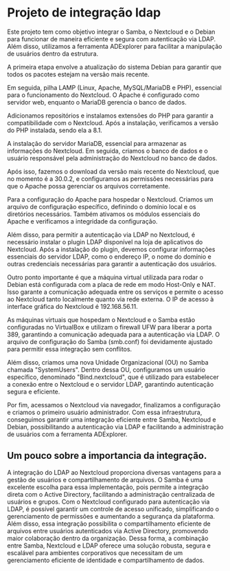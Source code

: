 # Projeto de integração ldap
Este projeto tem como objetivo integrar o Samba, o Nextcloud e o Debian para funcionar de maneira eficiente e segura com autenticação via LDAP. Além disso, utilizamos a ferramenta ADExplorer para facilitar a manipulação de usuários dentro da estrutura.

A primeira etapa envolve a atualização do sistema Debian para garantir que todos os pacotes estejam na versão mais recente.

Em seguida, pilha LAMP (Linux, Apache, MySQL/MariaDB e PHP), essencial para o funcionamento do Nextcloud. O Apache é configurado como servidor web, enquanto o MariaDB gerencia o banco de dados.

Adicionamos repositórios e instalamos extensões do PHP para garantir a compatibilidade com o Nextcloud. Após a instalação, verificamos a versão do PHP instalada, sendo ela a 8.1.

A instalação do servidor MariaDB, essencial para armazenar as informações do Nextcloud. Em seguida, criamos o banco de dados e o usuário responsável pela administração do Nextcloud no banco de dados.

Após isso, fazemos o download da versão mais recente do Nextcloud, que no momento é a 30.0.2, e configuramos as permissões necessárias para que o Apache possa gerenciar os arquivos corretamente.

Para a configuração do Apache para hospedar o Nextcloud. Criamos um arquivo de configuração específico, definindo o domínio local e os diretórios necessários. Também ativamos os módulos essenciais do Apache e verificamos a integridade da configuração.

Além disso, para permitir a autenticação via LDAP no Nextcloud, é necessário instalar o plugin LDAP disponível na loja de aplicativos do Nextcloud. Após a instalação do plugin, devemos configurar informações essenciais do servidor LDAP, como o endereço IP, o nome do domínio e outras credenciais necessárias para garantir a autenticação dos usuários.

Outro ponto importante é que a máquina virtual utilizada para rodar o Debian está configurada com a placa de rede em modo Host-Only e NAT. Isso garante a comunicação adequada entre os serviços e permite o acesso ao Nextcloud tanto localmente quanto via rede externa. O IP de acesso à interface gráfica do Nextcloud é 192.168.56.11.

As máquinas virtuais que hospedam o Nextcloud e o Samba estão configuradas no VirtualBox e utilizam o firewall UFW para liberar a porta 389, garantindo a comunicação adequada para a autenticação via LDAP. O arquivo de configuração do Samba (smb.conf) foi devidamente ajustado para permitir essa integração sem conflitos.

Além disso, criamos uma nova Unidade Organizacional (OU) no Samba chamada "SystemUsers". Dentro dessa OU, configuramos um usuário específico, denominado "Bind.nextcloud", que é utilizado para estabelecer a conexão entre o Nextcloud e o servidor LDAP, garantindo autenticação segura e eficiente.

Por fim, acessamos o Nextcloud via navegador, finalizamos a configuração e criamos o primeiro usuário administrador. Com essa infraestrutura, conseguimos garantir uma integração eficiente entre Samba, Nextcloud e Debian, possibilitando a autenticação via LDAP e facilitando a administração de usuários com a ferramenta ADExplorer.
## Um pouco sobre a importancia da integração.
A integração do LDAP ao Nextcloud proporciona diversas vantagens para a gestão de usuários e compartilhamento de arquivos. O Samba é uma excelente escolha para essa implementação, pois permite a integração direta com o Active Directory, facilitando a administração centralizada de usuários e grupos. Com o Nextcloud configurado para autenticação via LDAP, é possível garantir um controle de acesso unificado, simplificando o gerenciamento de permissões e aumentando a segurança da plataforma. Além disso, essa integração possibilita o compartilhamento eficiente de arquivos entre usuários autenticados via Active Directory, promovendo maior colaboração dentro da organização. Dessa forma, a combinação entre Samba, Nextcloud e LDAP oferece uma solução robusta, segura e escalável para ambientes corporativos que necessitam de um gerenciamento eficiente de identidade e compartilhamento de dados.
